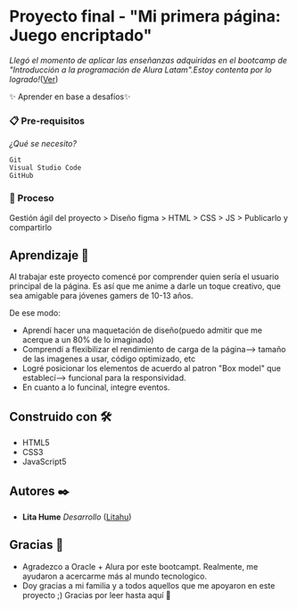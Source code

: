 # Proyecto final - "Mi primera página: Juego encriptado"
_Llegó el momento de aplicar las enseñanzas adquiridas en el bootcamp de "Introducción a la programación de
Alura Latam".Estoy contenta por lo logrado!_([Ver](https://encrypted-alura.vercel.app/))

✨ Aprender en base a desafíos✨

### 📋 Pre-requisitos
_¿Qué se necesito?_
```
Git
Visual Studio Code
GitHub
```

### 🔧 Proceso 
Gestión ágil del proyecto > Diseño figma > HTML > CSS > JS > Publicarlo y compartirlo

## Aprendizaje 🚀
Al trabajar este proyecto comencé por comprender quien sería el usuario principal de la página. 
Es así que me anime a darle un toque creativo, que sea amigable para jóvenes gamers de 10-13 años. 

De ese modo:
* Aprendí hacer una maquetación de diseño(puedo admitir que me acerque a un 80% de lo imaginado)
* Comprendí a flexibilizar el rendimiento de carga de la página--> tamaño de las imagenes a usar, código optimizado, etc
* Logré posicionar los elementos de acuerdo al patron "Box model" que establecí--> funcional para la responsividad.
* En cuanto a lo funcinal, integre eventos.

## Construido con 🛠️
* HTML5
* CSS3
* JavaScript5

## Autores ✒️
* **Lita Hume** _Desarrollo_ ([Litahu](https://github.com/litahu))

## Gracias 🎁
* Agradezco a Oracle + Alura por este bootcampt. Realmente, me ayudaron a acercarme más al mundo tecnologico.
* Doy gracias a mi familia y a todos aquellos que me apoyaron en este proyecto ;)
Gracias por leer hasta aquí 📣
